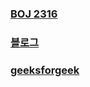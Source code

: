 ### [BOJ 2316](https://www.acmicpc.net/problem/2316)  
### [블로그](https://velog.io/@dpmawile/boj2316)  
### [geeksforgeek](https://www.geeksforgeeks.org/ford-fulkerson-algorithm-for-maximum-flow-problem/)  
